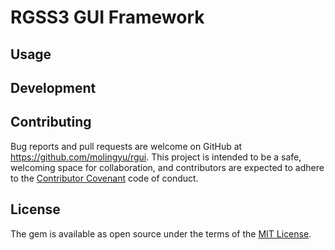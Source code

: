# RGSS3 GUI Framework

## Usage

## Development

## Contributing

Bug reports and pull requests are welcome on GitHub at https://github.com/molingyu/rgui. This project is intended to be a safe, welcoming space for collaboration, and contributors are expected to adhere to the [Contributor Covenant](http://contributor-covenant.org) code of conduct.

## License

The gem is available as open source under the terms of the [MIT License](LICENSE).